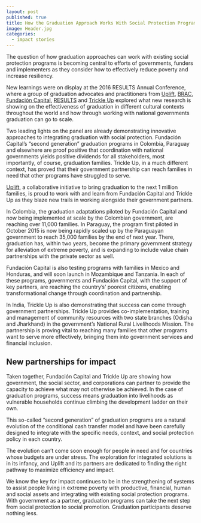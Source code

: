 ```yaml
---
layout: post
published: true
title: How the Graduation Approach Works With Social Protection Programs
image: Header.jpg
categories:
  - impact stories
---
```

The question of how graduation approaches can work with existing social protection programs is becoming central to efforts of governments, funders and implementers as they consider how to effectively reduce poverty and increase resiliency.

New learnings were on display at the 2016 RESULTS Annual Conference, where a group of graduation advocates and practitioners from [Uplift](http://www.joinuplift.org/), [BRAC](http://www.brac.net/), [Fundación Capital](http://fundacioncapital.org/?lang=en), [RESULTS](http://www.results.org/) and [Trickle Up](http://trickleup.org/) explored what new research is showing on the effectiveness of graduation in different cultural contexts throughout the world and how through working with national governments graduation can go to scale.

Two leading lights on the panel are already demonstrating innovative approaches to integrating graduation with social protection. Fundación Capital’s “second generation” graduation programs in Colombia, Paraguay and elsewhere are proof positive that coordination with national governments yields positive dividends for all stakeholders, most importantly, of course, graduation families. Trickle Up, in a much different context, has proved that their government partnership can reach families in need that other programs have struggled to serve.

[Uplift](http://www.joinuplift.org/), a collaborative initiative to bring graduation to the next 1 million families, is proud to work with and learn from Fundación Capital and Trickle Up as they blaze new trails in working alongside their government partners.

In Colombia, the graduation adaptations piloted by Fundación Capital and now being implemented at scale by the Colombian government, are reaching over 11,000 families. In Paraguay, the program first piloted in October 2015 is now being rapidly scaled up by the Paraguayan government to reach 35,000 families by the end of next year. There, graduation has, within two years, become the primary government strategy for alleviation of extreme poverty, and is expanding to include value chain partnerships with the private sector as well.

Fundación Capital is also testing programs with families in Mexico and Honduras, and will soon launch in Mozambique and Tanzania. In each of these programs, governments and Fundación Capital, with the support of key partners, are reaching the country’s’ poorest citizens, enabling transformational change through coordination and partnership.

In India, Trickle Up is also demonstrating that success can come through government partnerships. Trickle Up provides co-implementation, training and management of community resources with two state branches (Odisha and Jharkhand) in the government’s National Rural Livelihoods Mission. The partnership is proving vital to reaching many families that other programs want to serve more effectively, bringing them into government services and financial inclusion.

## New partnerships for impact

Taken together, Fundación Capital and Trickle Up are showing how government, the social sector, and corporations can partner to provide the capacity to achieve what may not otherwise be achieved. In the case of graduation programs, success means graduation into livelihoods as vulnerable households continue climbing the development ladder on their own.

This so-called “second generation” of graduation programs are a natural evolution of the conditional cash transfer model and have been carefully designed to integrate with the specific needs, context, and social protection policy in each country.

The evolution can’t come soon enough for people in need and for countries whose budgets are under stress. The exploration for integrated solutions is in its infancy, and Uplift and its partners are dedicated to finding the right pathway to maximize efficiency and impact.

We know the key for impact continues to be in the strengthening of systems to assist people living in extreme poverty with productive, financial, human and social assets and integrating with existing social protection programs. With government as a partner, graduation programs can take the next step from social protection to social promotion. Graduation participants deserve nothing less.
